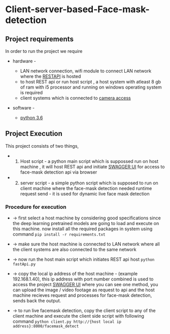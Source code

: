 # Client-server-based-Face-mask-detection

## Project requirements

<!-- @import "[TOC]" {cmd="toc" depthFrom=1 depthTo=6 orderedList=false} -->

<!-- code_chunk_output -->

In order to run the project we require 
 
* hardware - 
  * LAN network connection, wifi module to connect LAN network where the [RESTAPI](https://www.redhat.com/en/topics/api/what-is-a-rest-api) is hosted
  * to host REST api or run host script , a host system with atleast 8 gb of ram with i5 processor and running on windows operating system is required
  * client systems which is connected to [camera access](https://www.hunker.com/13419198/how-to-connect-a-cctv-camera-to-a-computer)
            

* software - 
  * [python 3.6](https://www.python.org/downloads/release/python-360/)
	  

## Project Execution

This project consists of two things,
    
* 1) Host script - a python main script which is suppossed run on host machine , it will host REST api and initiate [SWAGGER UI](https://swagger.io/tools/swagger-ui/) for access to face-mask detection api via browser

* 2) server script - a simple python script which is supposed to run on client machine where the face-mask detection needed runtime request send - it is used for dynamic live face mask detection

### Procedure for execution

* -> first select a host machine by considering good specifications since the deep learning pretrained models are going to load and execute on this machine. now install all the required packages in system using command
    ` pip install -r requirements.txt `

* -> make sure the host machine is connected to LAN network where all the client systems are also connected to the same network
   
* -> now run the host main script which initiates REST api host
        ` python fastApi.py `

* -> copy the local ip address of the host machine - (example 192.168.1.40), this ip address with port number combined is used to access the project [SWAGGER UI](https://swagger.io/tools/swagger-ui/) where you can see one method, you can upload the image / video footage as request to api and the host machine recieves request and processes for face-mask detection, sends back the output.

* -> to run live facemask detection, copy the client script to any of the client machine and execute the client side script with following command
   ` python client.py http://{host local ip address}:8000/facemask_detect `

